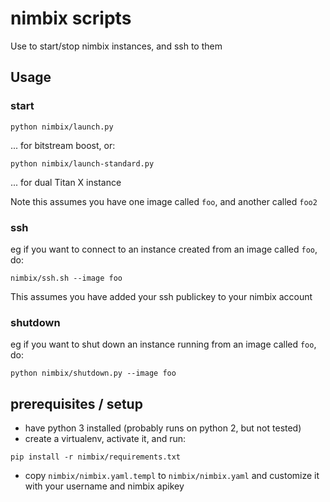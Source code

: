 # nimbix scripts

Use to start/stop nimbix instances, and ssh to them

## Usage

### start
```
python nimbix/launch.py
```
... for bitstream boost, or:
```
python nimbix/launch-standard.py
```
... for dual Titan X instance

Note this assumes you have one image called `foo`, and another called `foo2`

### ssh

eg if you want to connect to an instance created from an image called `foo`, do:
```
nimbix/ssh.sh --image foo
```
This assumes you have added your ssh publickey to your nimbix account

### shutdown

eg if you want to shut down an instance running from an image called `foo`, do:
```
python nimbix/shutdown.py --image foo
```

## prerequisites / setup

- have python 3 installed (probably runs on python 2, but not tested)
- create a virtualenv, activate it, and run:
```
pip install -r nimbix/requirements.txt
```
- copy `nimbix/nimbix.yaml.templ` to `nimbix/nimbix.yaml` and customize it with your username and nimbix apikey

